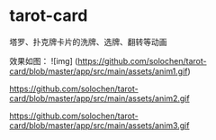 # tarot-card
塔罗、扑克牌卡片的洗牌、选牌、翻转等动画

效果如图：
![img]
(https://github.com/solochen/tarot-card/blob/master/app/src/main/assets/anim1.gif)

https://github.com/solochen/tarot-card/blob/master/app/src/main/assets/anim2.gif

https://github.com/solochen/tarot-card/blob/master/app/src/main/assets/anim3.gif
